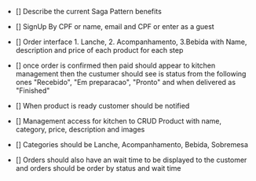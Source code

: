 - [] Describe the current Saga Pattern benefits

- [] SignUp By CPF or name, email and CPF or enter as a guest

- [] Order interface 1. Lanche, 2. Acompanhamento, 3.Bebida with Name, description and price of each product for each step

- [] once order is confirmed then paid should appear to kitchen management then the custumer should see is status from the following ones "Recebido", "Em preparacao", "Pronto" and when delivered as "Finished"

- [] When product is ready customer should be notified

- [] Management access for kitchen to CRUD Product with name, category, price, description and images

- [] Categories should be Lanche, Acompanhamento, Bebida, Sobremesa

- [] Orders should also have an wait time to be displayed to the customer and orders should be order by status and wait time
